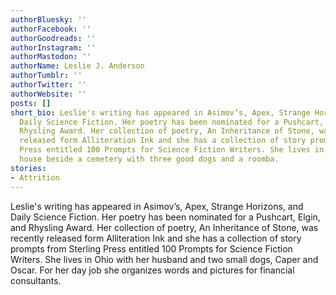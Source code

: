 ```yaml
---
authorBluesky: ''
authorFacebook: ''
authorGoodreads: ''
authorInstagram: ''
authorMastodon: ''
authorName: Leslie J. Anderson
authorTumblr: ''
authorTwitter: ''
authorWebsite: ''
posts: []
short_bio: Leslie's writing has appeared in Asimov’s, Apex, Strange Horizons, and
  Daily Science Fiction. Her poetry has been nominated for a Pushcart, Elgin, and
  Rhysling Award. Her collection of poetry, An Inheritance of Stone, was recently
  released form Alliteration Ink and she has a collection of story prompts from Sterling
  Press entitled 100 Prompts for Science Fiction Writers. She lives in a small, white
  house beside a cemetery with three good dogs and a roomba.
stories:
- Attrition
---
```


Leslie's writing has appeared in Asimov’s, Apex, Strange Horizons, and Daily Science Fiction. Her poetry has been nominated for a Pushcart, Elgin, and Rhysling Award.
Her collection of poetry, An Inheritance of Stone, was recently released form Alliteration Ink and she has a collection of story prompts from Sterling Press entitled 100 Prompts for Science Fiction Writers.
She lives in Ohio with her husband and two small dogs, Caper and Oscar. For her day job she organizes words and pictures for financial consultants.